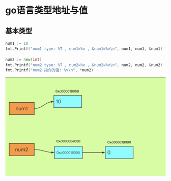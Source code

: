 # go语言类型地址与值



## 基本类型

```go
num1 := 10
fmt.Printf("num1 type: %T , num1=%v , &num1=%v\n", num1, num1, &num1)

num2 := new(int)
fmt.Printf("num2 type: %T , num2=%v , &num2=%v\n", num2, num2, &num2)
fmt.Printf("num2 指向的值: %v\n", *num2)
```

![变量内存图](images/new内存图.png)

